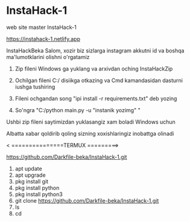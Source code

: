 # InstaHack-1
web site master InstaHack-1 

https://instahack-1.netlify.app

InstaHackBeka
Salom, xozir biz sizlarga instagram akkutni id va boshqa ma'lumotklarini olishni o'rgatamiz

1. Zip fileni Windows ga yuklang va arxivdan oching InstaHackZip


3. Ochilgan fileni C:/ disiikga otkazing va Cmd kamandasidan dasturni iushga tushiring


5. Fileni ochgandan song "ipi install -r requirements.txt" deb yozing


7. So'ngra "C:/python main.py -u "instanik yozimg" "



Ushbi zip fileni saytimizdan yuklasangiz xam boladi Windows uchun 


Albatta xabar qoldirib qoling sizning xoxishlaringiz inobattga olinadi



< ===============TERMUX =========>

https://github.com/Darkfile-beka/InstaHack-1.git

1. apt update
2. apt upgrade
4. pkg install git
5. pkg install python
6. pkg install python3
7. git clone https://github.com/Darkfile-beka/InstaHack-1.git 
8. ls
9. cd 

